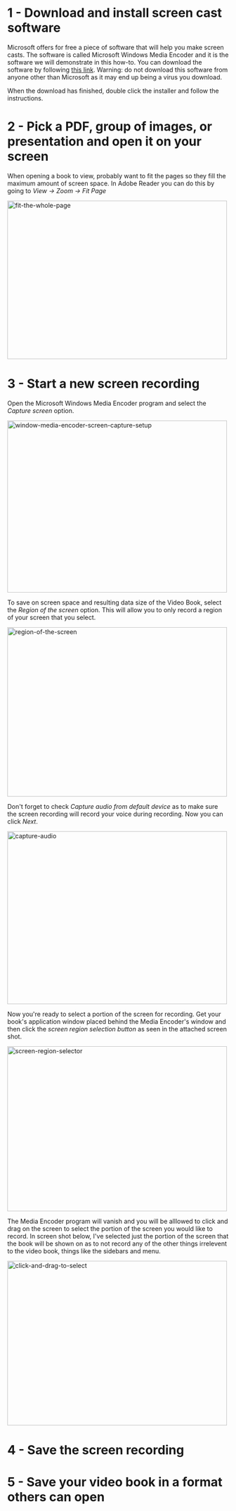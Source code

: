 # 1 - Download and install screen cast software
Microsoft offers for free a piece of software that will help you make screen casts.
The software is called Microsoft Windows Media Encoder and it is the software we will demonstrate in this how-to.
You can download the software by following [this link](http://www.microsoft.com/en-us/download/details.aspx?id=17792).
Warning: do not download this software from anyone other than Microsoft as it may end up being a virus you download.

When the download has finished, double click the installer and follow the instructions.

# 2 - Pick a PDF, group of images, or presentation and open it on your screen
When opening a book to view, probably want to fit the pages so they fill the maximum amount of screen space.
In Adobe Reader you can do this by going to *View -> Zoom -> Fit Page*

<a href="http://www.flickr.com/photos/64516474@N05/8619733788/" title="fit-the-whole-page by rjstatic, on Flickr"><img src="http://farm9.staticflickr.com/8389/8619733788_91dbea567d.jpg" width="500" height="361" alt="fit-the-whole-page"></a>

# 3 - Start a new screen recording

Open the Microsoft Windows Media Encoder program and select the *Capture screen* option.

<a href="http://www.flickr.com/photos/64516474@N05/8618511571/" title="window-media-encoder-screen-capture-setup by rjstatic, on Flickr"><img src="http://farm9.staticflickr.com/8253/8618511571_6f39b5e9fe.jpg" width="500" height="392" alt="window-media-encoder-screen-capture-setup"></a>

To save on screen space and resulting data size of the Video Book, select the *Region of the screen* option.  This will allow you to only record a region of your screen that you select.

<a href="http://www.flickr.com/photos/64516474@N05/8618642429/" title="region-of-the-screen by rjstatic, on Flickr"><img src="http://farm9.staticflickr.com/8265/8618642429_cd1d03c83c.jpg" width="500" height="386" alt="region-of-the-screen"></a>

Don't forget to check *Capture audio from default device* as to make sure the screen recording will record your voice during recording.
Now you can click *Next*.

<a href="http://www.flickr.com/photos/64516474@N05/8619761924/" title="capture-audio by rjstatic, on Flickr"><img src="http://farm9.staticflickr.com/8531/8619761924_77a37d1dac.jpg" width="500" height="394" alt="capture-audio"></a>

Now you're ready to select a portion of the screen for recording. Get your book's application window placed behind the Media Encoder's window and then click the  *screen region selection button* as seen in the attached screen shot.

<a href="http://www.flickr.com/photos/64516474@N05/8619777516/" title="screen-region-selector by rjstatic, on Flickr"><img src="http://farm9.staticflickr.com/8395/8619777516_c8754c6b9e.jpg" width="500" height="376" alt="screen-region-selector"></a>

The Media Encoder program will vanish and you will be alllowed to click and drag on the screen to select the portion of the screen you would like to record. 
In screen shot below, I've selected just the portion of the screen that the book will be shown on as to not record any of the other things irrelevent to the video book, things like the sidebars and menu.

<a href="http://www.flickr.com/photos/64516474@N05/8619794914/" title="click-and-drag-to-select by rjstatic, on Flickr"><img src="http://farm9.staticflickr.com/8394/8619794914_9617294054.jpg" width="500" height="375" alt="click-and-drag-to-select"></a>







# 4 - Save the screen recording

# 5 - Save your video book in a format others can open